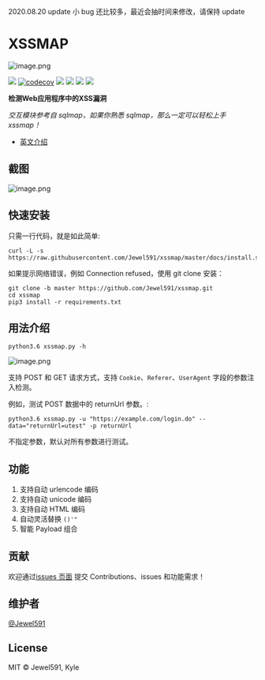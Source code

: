 2020.08.20 update
小 bug 还比较多，最近会抽时间来修改，请保持 update
# XSSMAP

![image.png](https://i.loli.net/2020/08/16/AxjZF1HVKT6RdBD.png)

[![](https://img.shields.io/travis/com/Jewel591/xssmap)](https://travis-ci.com/github/Jewel591/xssmap) [![codecov](https://codecov.io/gh/Jewel591/xssmap/branch/master/graph/badge.svg)](https://codecov.io/gh/Jewel591/xssmap) [![](https://img.shields.io/badge/version-0.1.1-bule.svg)](https://img.shields.io/github/license/Jewel591/xssmap)
[![](https://img.shields.io/badge/python-3.6-bule.svg)](https://www.python.org/) [![](https://img.shields.io/github/license/Jewel591/xssmap)](https://github.com/Jewel591/xssmap/tree/master) ![](https://img.shields.io/github/repo-size/Jewel591/xssmap) 

**检测Web应用程序中的XSS漏洞**

*交互模块参考自 sqlmap，如果你熟悉 sqlmap，那么一定可以轻松上手 xssmap！*

- [英文介绍](https://github.com/Jewel591/xssmap/blob/master/README.md)

## 截图
![image.png](https://i.loli.net/2020/08/16/dAWR9LIlFK2JS1Z.png)

## 快速安装
只需一行代码，就是如此简单:
```
curl -L -s https://raw.githubusercontent.com/Jewel591/xssmap/master/docs/install.sh|bash
```

如果提示网络错误，例如 Connection refused，使用 git clone 安装：

```
git clone -b master https://github.com/Jewel591/xssmap.git
cd xssmap
pip3 install -r requirements.txt
```

## 用法介绍
`python3.6 xssmap.py -h`

![image.png](https://i.loli.net/2020/08/16/ynsxozhfCp2wYLX.png)

支持 POST 和 GET 请求方式，支持 `Cookie`、`Referer`、`UserAgent` 字段的参数注入检测。

例如，测试 POST 数据中的 returnUrl 参数。:

`python3.6 xssmap.py -u "https://example.com/login.do" --data="returnUrl=utest" -p returnUrl` 

不指定参数，默认对所有参数进行测试。

## 功能
1. 支持自动 urlencode 编码
2. 支持自动 unicode 编码
3. 支持自动 HTML 编码
4. 自动灵活替换 `()'"`
5. 智能 Payload 组合

## 贡献

欢迎通过[issues 页面](https://github.com/Jewel591/xssmap/issues) 提交 Contributions、issues 和功能需求！

## 维护者

[@Jewel591](https://github.com/Jewel591)



## License

MIT © Jewel591, Kyle



